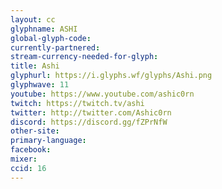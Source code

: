 ```yaml
---
layout: cc
glyphname: ASHI
global-glyph-code: 
currently-partnered: 
stream-currency-needed-for-glyph: 
title: Ashi
glyphurl: https://i.glyphs.wf/glyphs/Ashi.png
glyphwave: 11
youtube: https://www.youtube.com/ashic0rn
twitch: https://twitch.tv/ashi
twitter: http://twitter.com/Ashic0rn
discord: https://discord.gg/fZPrNfW
other-site: 
primary-language: 
facebook: 
mixer: 
ccid: 16
---
```


